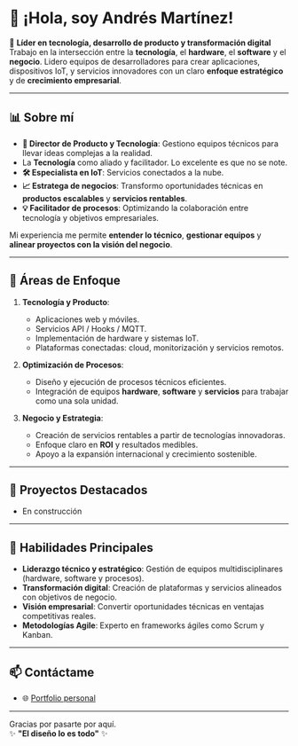 # 👋 ¡Hola, soy Andrés Martínez!  

🚀 **Líder en tecnología, desarrollo de producto y transformación digital**  
Trabajo en la intersección entre la **tecnología**, el **hardware**, el **software** y el **negocio**. Lidero equipos de desarrolladores para crear aplicaciones, dispositivos IoT, y servicios innovadores con un claro **enfoque estratégico** y de **crecimiento empresarial**.  

---

## 📊 **Sobre mí**
- **🎯 Director de Producto y Tecnología**: Gestiono equipos técnicos para llevar ideas complejas a la realidad.
- La **Tecnología** como aliado y facilitador. Lo excelente es que no se note.
- **🛠 Especialista en IoT**: Servicios conectados a la nube.  
- **📈 Estratega de negocios**: Transformo oportunidades técnicas en **productos escalables** y **servicios rentables**.  
- **💡 Facilitador de procesos**: Optimizando la colaboración entre tecnología y objetivos empresariales.  

Mi experiencia me permite **entender lo técnico**, **gestionar equipos** y **alinear proyectos con la visión del negocio**.  

---

## 🚀 **Áreas de Enfoque**
1. **Tecnología y Producto**:
   - Aplicaciones web y móviles.
   - Servicios API / Hooks / MQTT.
   - Implementación de hardware y sistemas IoT.  
   - Plataformas conectadas: cloud, monitorización y servicios remotos.

2. **Optimización de Procesos**:
   - Diseño y ejecución de procesos técnicos eficientes.  
   - Integración de equipos **hardware**, **software** y **servicios** para trabajar como una sola unidad.

3. **Negocio y Estrategia**:
   - Creación de servicios rentables a partir de tecnologías innovadoras.  
   - Enfoque claro en **ROI** y resultados medibles.  
   - Apoyo a la expansión internacional y crecimiento sostenible.

---

## 🌟 **Proyectos Destacados**
- En construcción

---

## 💼 **Habilidades Principales**
- **Liderazgo técnico y estratégico**: Gestión de equipos multidisciplinares (hardware, software y procesos).  
- **Transformación digital**: Creación de plataformas y servicios alineados con objetivos de negocio.  
- **Visión empresarial**: Convertir oportunidades técnicas en ventajas competitivas reales.  
- **Metodologías Agile**: Experto en frameworks ágiles como Scrum y Kanban.  

---

## 📫 **Contáctame**  
- 🌐 [Portfolio personal](https://andresjoz.com)  

---

Gracias por pasarte por aquí.  
✨ **"El diseño lo es todo"** ✨  
